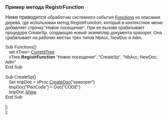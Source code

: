 ﻿<html>
<head>
<title>CurrentTree\RegistrFunction</title>
</head>

<body>

<p><font size="3" face="Arial"><strong>Пример метода RegistrFunction</strong></font></p>

<p><font face="Arial"><font size="3">Ниже приводится </font>обработчик 
системного события <a href="../ScriptProcs/FunctionsTree.html">Functions</a>
из описания дерева, где использован метод RegistrFunction, который в контекстное 
меню добавляет строчку &quot;Новое посещение&quot;. При ее вызове срабатывает процедура 
CreateSp, создающая новый экземпляр документа spasoper. Она срабатывает на 
рабочих местах трех типов NbAcc, NewDoc и Adm.</font></p>

<p><font face="Arial">Sub Functions()<br>
&nbsp;&nbsp; set xTree= <a href="../Functions/Functions/InterfaceManagment/CurrentTree.html">
CurrentTree</a><br>
&nbsp;&nbsp; xTree.<strong>RegistrFunction</strong> &quot;Новое посещение&quot;, 
&quot;CreateSp&quot;, &quot;NbAcc; NewDoc; Adm&quot;<br>
End Sub<br>
<br>
Sub CreateSp() <br>
&nbsp;&nbsp; Set tmpDoc = xProc.<a href="../Functions/Functions/DocumentsCirculation/CreateDoc.html">CreateDoc</a>(&quot;spasoper&quot;)<br>
&nbsp;&nbsp; tmpDoc(&quot;PartCode&quot;) = Doc(&quot;CODE&quot;)<br>
&nbsp;&nbsp; tmpDoc.<a href="../Functions/ASDOC/Show.html">Show</a> <br>
End Sub<br>
<br>
};<br>
};</font></p>
</body>
</html>
